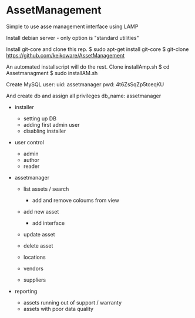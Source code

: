 # AssetManagement
Simple to use asse management interface using LAMP

Install debian server - only option is "standard utilities"

Install git-core and clone this rep.
$ sudo apt-get install git-core
$ git-clone https://github.com/keikoware/AssetManagement

An automated installscript will do the rest. Clone installAmp.sh
$ cd Assetmanagment
$ sudo installAM.sh


Create MySQL user:
uid: assetmanager
pwd: 4t6ZsSqZp5tceqKU

And create db and assign all privileges 
db_name: assetmanager 

- installer
	- setting up DB
	- adding first admin user
	- disabling installer  
- user control
	- admin
	- author
	- reader
- assetmanager
	- list assets / search
		- add and remove coloums from view
	- add new asset
		- add interface
	- update asset
	- delete asset 
	
	- locations
	- vendors
	- suppliers
	
- reporting
	- assets running out of support / warranty
	- assets with poor data quality 
	